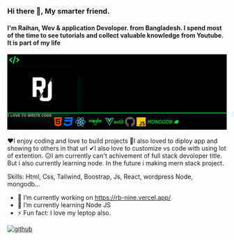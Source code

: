 ### Hi there 👋, My smarter  friend.
#### I'm Raihan, Wev & application Devoloper. from  Bangladesh. I spend most of the time to see tutorials and collect valuable knowledge from Youtube. It is part of my life
![I'm Raihan, Wev & application Devoloper. from  Bangladesh. I spend most of the time to see tutorials and collect valuable knowledge from Youtube. It is part of my life](https://raw.githubusercontent.com/raihan-jishan/Github-cover-photo/main/images/cover%20photo.png)

❤I enjoy coding and love to build projects
💛I also loved to diploy app and showing to others in that url
✔I also love to customize vs code with using lot of extention.
😥I am currently can't achivement of  full stack devoloper title. But i also currently  learning node. In the  future i making  mern stack project. 

Skills: Html, Css, Tailwind, Boostrap, Js, React, wordpress Node, mongodb...

- 🔭 I’m currently working on https://rb-nine.vercel.app/ 
- 🌱 I’m currently learning Node JS 
- ⚡ Fun fact: I  love my leptop also. 


[<img src='https://cdn.jsdelivr.net/npm/simple-icons@3.0.1/icons/github.svg' alt='github' height='40'>](https://github.com/https://github.com/raihan-jishan)  



<!---
raihan-jishan/raihan-jishan is a ✨ special ✨ repository because its `README.md` (this file) appears on your GitHub profile.
You can click the Preview link to take a look at your changes.
--->
